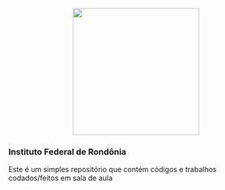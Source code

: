 <p align="center">
  <img width="250" src="https://s1.static.brasilescola.uol.com.br/be/vestibular/-59dbcd8ec1476.jpg">
</p>

### Instituto Federal de Rondônia
Este é um simples repositório que contém códigos e trabalhos codados/feitos em sala de aula
